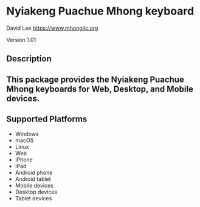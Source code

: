 Nyiakeng Puachue Mhong keyboard
==============

David Lee
https://www.mhongilc.org

Version 1.01

Description
-----------

This package provides the Nyiakeng Puachue Mhong keyboards for Web, Desktop, and Mobile devices.
-----

Supported Platforms
-------------------
 * Windows
 * macOS
 * Linux
 * Web
 * iPhone
 * iPad
 * Android phone
 * Android tablet
 * Mobile devices
 * Desktop devices
 * Tablet devices

